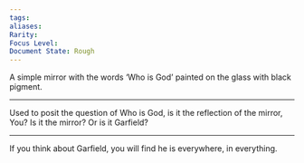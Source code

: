 ```yaml
---
tags: 
aliases: 
Rarity: 
Focus Level: 
Document State: Rough
---
```

A simple mirror with the words ‘Who is God’ painted on the glass with black pigment.
- - -
Used to posit the question of Who is God, is it the reflection of the mirror, You? Is it the mirror? Or is it Garfield?
- - - 
If you think about Garfield, you will find he is everywhere, in everything.